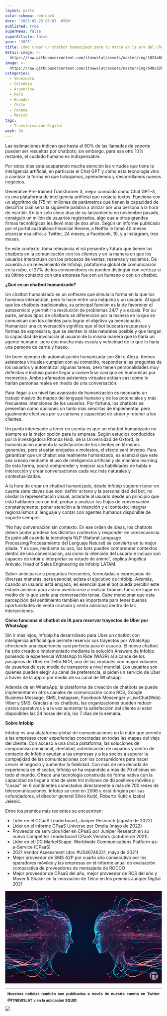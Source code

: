 ```yaml
---
layout: posts
color-schema: red-dark
date: '2023-02-23 07:07 -0500'
published: true
superNews: false
superArticle: false
year: '2023'
title: Cómo crear un chatbot humanizado para tu marca en la era del Chat GPT
detail-image: >-
  https://raw.githubusercontent.com/itnewslat/assets/master/img/1024x680/CHATGPT-G.jpg
image: >-
  https://raw.githubusercontent.com/itnewslat/assets/master/img/540x320/CHATGPT-P.jpg
categories:
  - Venezuela
  - Colombia
  - Argentina
  - Perú
  - Ecuador
  - Chile
  - Panama
  - Mexico
tags:
  - Transformación Digital
week: 08
---
```

Las estimaciones indican que hasta el 90% de las llamadas de soporte pueden ser resueltas por chatbots; sin embargo, para ese otro 10% restante, el cuidado humano es indispensable.

Por estos días está acaparando mucha atención las virtudes que tiene la inteligencia artificial, en particular el Chat GPT y cómo esta tecnología vino a cambiar la forma en que trabajamos, aprendemos y desarrollamos nuevos negocios.

Generative Pre-trained Transformer 3, mejor conocido como Chat GPT-3, es una plataforma de inteligencia artificial que redacta textos. Funciona con un algoritmo de 175 mil millones de parámetros que tienen la capacidad de descifrar cuál sería la siguiente palabra a utilizar por una persona a la hora de escribir. En tan solo cinco días de su lanzamiento en noviembre pasado, consiguió un millón de usuarios registrados, algo que a otras grandes firmas tecnológicas les llevó más de dos años.
Según un informe publicado por el portal australiano Financial Review, a Netflix le tomó 40 meses alcanzar esa cifra; a Twitter, 24 meses; a Facebook, 10, y a Instagram, tres meses.

En este contexto, toma relevancia el rol presente y futuro que tienen los chatbots en la comunicación con los clientes y en la manera en que los usuarios interactúan con los procesos de ventas, reservas y reclamos.
De acuerdo a un relevamiento de Infobip, plataforma global de comunicación en la nube, el 27% de los consumidores no pueden distinguir con certeza si su último contacto con una empresa fue con un humano o con un chatbot.

**¿Qué es un chatbot humanizado?**

Un chatbot humanizado es un software que simula la forma en la que los humanos interactúan, pero lo hace entre una máquina y un usuario. Al igual que los chatbots tradicionales, su principal función es la de favorecer el autoservicio y permitir la resolución de problemas 24/7 y a escala. Por su parte, ambos tipos de chatbots se diferencian por la manera en la que se comunican con los clientes para lograr el objetivo ya mencionado. Humanizar una conversación significa que el bot buscará respuestas y formas de expresarse, que se sientan lo más naturales posible y que tengan la capacidad de involucrar al usuario de la misma manera que lo haría un agente humano -pero con mucha más escala y velocidad de lo que lo haría una persona de carne y hueso.

Un buen ejemplo de automatización humanizada son Siri o Alexa. Ambos asistentes virtuales cumplen con su cometido, responder a las preguntas de los usuarios y automatizar algunas tareas, pero tienen personalidades muy definidas e incluso puede llegar a convertirse casi que en humoristas por momentos. Ambos afamados asistentes virtuales actúan casi como lo harían personas reales en medio de una conversación.

Para llegar a un nivel tan avanzado de humanización es necesario un trabajo masivo de mapeo del lenguaje humano y de las potenciales y más frecuentes intenciones de los usuarios. Por fortuna, los chatbots se presentan como opciones un tanto más sencillas de implementar, pero igualmente efectivas por su carisma y capacidad de atraer y retener a los clientes.

Un punto interesante a tener en cuenta es que un chatbot humanizado no siempre es la mejor opción para tu empresa. Según estudios conducidos por la investigadora Rhonda Hadi, de la Universidad de Oxford, la humanización aumenta la satisfacción de los clientes en términos generales, pero si están enojados o molestos, el efecto será inverso.
Para garantizar que un chabot sea realmente humanizado, es esencial que este sea creado mediante el uso de inteligencia artificial y de machine learning. De esta forma, podrá comprender y mejorar sus habilidades de habla e interacción y crear conversaciones cada vez más naturales y contextualizadas.

A la hora de crear un chatbot humanizado, desde Infobip sugieren tener en cuenta siete claves que son: definir el tono y la personalidad del bot; no olvidar la representación visual; aclararle al usuario desde un principio que está hablando con un bot; probar y analizar los flujos de conversación constantemente; poner atención a la intención y el contexto; integrar regionalismos al lenguaje y contar con agentes humanos disponible de soporte siempre.

“No hay conversación sin contexto. En ese orden de ideas, los chatbots deben poder predecir los distintos contextos y responder en consecuencia. Es justo allí cuando la tecnología NLP (Natural Language Processing/Procesamiento del Lenguaje Natural) se convierte en tu mejor aliada. Y es que, mediante su uso, los bots pueden comprender contextos dentro de una conversación, así como la intención del usuario e incluso son capaces de intuir o interpretar su estado de ánimo”, explica Angélica Arévalo, Head of Sales Engineering de Infobip LATAM.

Saber anticiparse a preguntas frecuentes, formuladas y expresadas de diversas maneras, será esencial, aclara el ejecutivo de Infobip. Además, cuando un usuario está enojado, es esencial que el bot pueda percibir este estado anímico para así no aventurarse a realizar bromas fuera de lugar en medio de lo que sería una conversación tensa. Cabe mencionar que esta percepción del sentimiento también es importante para tener buenas oportunidades de venta cruzada y venta adicional dentro de las interacciones.

**Cómo funciona el chatbot de IA para reservar trayectos de Uber por WhatsApp**

Sin ir más lejos, Infobip ha desarrollado para Uber un chatbot con inteligencia artificial que permite reservar sus trayectos por WhatsApp ofreciendo una experiencia casi perfecta para el usuario.
El nuevo chatbot ha sido creado e implementado mediante la solución Answers de Infobip poniendo la experiencia WhatsApp to Ride (WA2R) al alcance de los pasajeros de Uber en Delhi-NCR, una de las ciudades con mayor volumen de usuarios de este medio de transporte a nivel mundial. Los usuarios son quienes pueden elegir su canal de preferencia, si piden un servicio de Uber a través de la app o por medio de su canal de Whatsapp. 

Además de en WhatsApp, la plataforma de creación de chatbots se puede implementar en otros canales de comunicación como RCS, Google Business Message, SMS, Instagram, Facebook Messenger y LiveChat(Web) Viber y SMS. Gracias a los chatbots, las organizaciones pueden reducir costos operativos y a la vez aumentar la satisfacción del cliente al estar disponibles las 24 horas del día, los 7 días de la semana.

**Sobre Infobip**

Infobip es una plataforma global de comunicaciones en la nube que permite a las empresas crear experiencias conectadas en todas las etapas del viaje del cliente. Con acceso a una única plataforma, las soluciones de compromiso omnicanal, identidad, autenticación de usuarios y centro de contacto de Infobip ayudan a las empresas y a los socios a superar la complejidad de las comunicaciones con los consumidores para hacer crecer el negocio y aumentar la fidelidad. Con más de una década de experiencia en el sector, Infobip se ha expandido a más de 70 oficinas en todo el mundo. Ofrece una tecnología construida de forma nativa con la capacidad de llegar a más de siete mil millones de dispositivos móviles y "cosas" en 6 continentes conectados directamente a más de 700 redes de telecomunicaciones. Infobip se creó en 2006 y está dirigida por sus cofundadores, el director general Silvio Kutić, Roberto Kutić e Izabel Jelenić.

Entre los premios más recientes se encuentran:
- Líder en el CCaaS Leaderboard, Juniper Research (agosto de 2022).
- Líder en el informe CPaaS Universe por Omdia (mayo de 2022)
- Proveedor de servicios líder en CPaaS por Juniper Research en su nuevo Competitor Leaderboard CPaaS Vendors (octubre de 2021).
- Líder en el IDC MarketScape: Worldwide Communications Platform-as-a-Service (CPaaS)
- 2021 Vendor Assessment (doc #US46746221, mayo de 2021)
- Mejor proveedor de SMS A2P por cuarto año consecutivo por los operadores móviles y las empresas en el informe anual de evaluación comparativa de proveedores de mensajería de ROCCO
- Mejor proveedor de CPaaS del año, mejor proveedor de RCS del año y Mover & Shaker en la innovación de Telco en los premios Juniper Digital 2021


![](https://raw.githubusercontent.com/itnewslat/assets/master/img/540x320/CHATGPT-P.jpg)

<table style="height: 42px;" width="569">
<tbody>
<tr>
<td style="text-align: justify;"><sub><strong>Nuestras noticias también son publicadas a través de nuestra cuenta en Twitter <a href="https://twitter.com/itnewslat?lang=es">@ITNEWSLAT</a> y en la aplicación <a href="https://squidapp.co/en/">SQUID</a></strong></sub></td>
</tr>
</tbody>
</table>

<img src="https://tracker.metricool.com/c3po.jpg?hash=56f88a41e39ab42c063cc51676587a04"/>